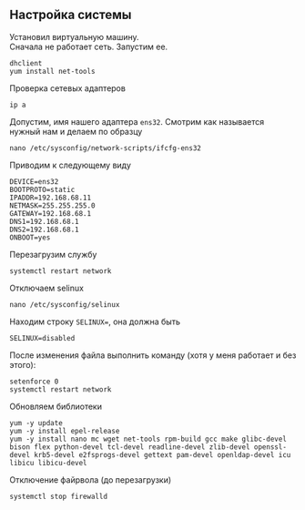 ## Настройка системы
Установил виртуальную машину.  
Сначала не работает сеть. Запустим ее.
```
dhclient
yum install net-tools
```
Проверка сетевых адаптеров
```
ip a
```
Допустим, имя нашего адаптера `ens32`.
Смотрим как называется нужный нам и делаем по образцу
```
nano /etc/sysconfig/network-scripts/ifcfg-ens32
```
Приводим к следующему виду
```
DEVICE=ens32
BOOTPROTO=static
IPADDR=192.168.68.11
NETMASK=255.255.255.0
GATEWAY=192.168.68.1
DNS1=192.168.68.1
DNS2=192.168.68.1
ONBOOT=yes
```

Перезагрузим службу

```
systemctl restart network
```

Отключаем selinux
```
nano /etc/sysconfig/selinux
```
Находим строку `SELINUX=`, она должна быть 
```
SELINUX=disabled
```
После изменения файла выполнить команду (хотя у меня работает и без этого):
```
setenforce 0
systemctl restart network
```
Обновляем библиотеки
```
yum -y update
yum -y install epel-release
yum -y install nano mc wget net-tools rpm-build gcc make glibc-devel bison flex python-devel tcl-devel readline-devel zlib-devel openssl-devel krb5-devel e2fsprogs-devel gettext pam-devel openldap-devel icu libicu libicu-devel
```

Отключение файрвола (до перезагрузки)
```
systemctl stop firewalld
```